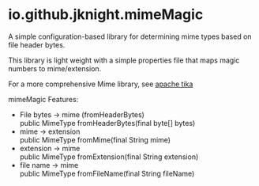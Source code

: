 # io.github.jknight.mimeMagic


A simple configuration-based library for determining mime types based on file header bytes.

This library is light weight with a simple properties file that maps magic numbers to mime/extension.

For a more comprehensive Mime library, see [apache tika](https://tika.apache.org/)

mimeMagic Features:

* File bytes -> mime (fromHeaderBytes)  
  public MimeType fromHeaderBytes(final byte[] bytes)
* mime -> extension  
  public MimeType fromMime(final String mime)
* extension -> mime  
  public MimeType fromExtension(final String extension)
* file name -> mime  
  public MimeType fromFileName(final String fileName)
